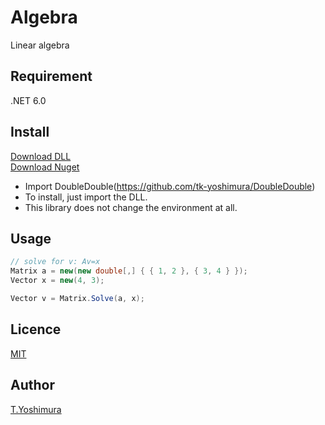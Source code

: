 # Algebra
 Linear algebra

## Requirement
 .NET 6.0
 
## Install
[Download DLL](https://github.com/tk-yoshimura/Algebra/releases)  
[Download Nuget](https://www.nuget.org/packages/tyoshimura.algebra/)  

- Import DoubleDouble(https://github.com/tk-yoshimura/DoubleDouble)
- To install, just import the DLL.
- This library does not change the environment at all.

## Usage

```csharp
// solve for v: Av=x
Matrix a = new(new double[,] { { 1, 2 }, { 3, 4 } });
Vector x = new(4, 3);

Vector v = Matrix.Solve(a, x);
```

## Licence
[MIT](https://github.com/tk-yoshimura/Algebra/blob/main/LICENSE)

## Author

[T.Yoshimura](https://github.com/tk-yoshimura)
